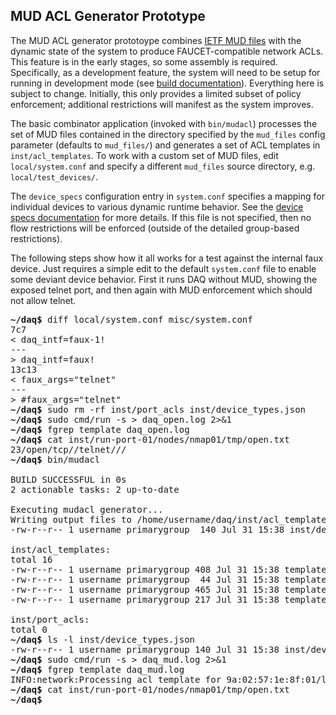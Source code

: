 ## MUD ACL Generator Prototype

The MUD ACL generator prototoype combines
[IETF MUD files](https://datatracker.ietf.org/doc/draft-ietf-opsawg-mud/)
with the dynamic state of the system to produce FAUCET-compatible network ACLs.
This feature is in the early stages, so some assembly is
required. Specifically, as a development feature, the system will need to be setup for running in
development mode (see [build documentation](build.md)). Everything here is subject to change.
Initially, this only provides a limited subset of
policy enforcement; additional restrictions will manifest as the system improves.

The basic combinator application (invoked with `bin/mudacl`) processes the set of MUD files
contained in the directory specified by the `mud_files` config parameter (defaults to `mud_files/`)
and generates a set of ACL templates in `inst/acl_templates`. To work with a custom set of MUD files,
edit `local/system.conf` and specify a different `mud_files` source directory, e.g. `local/test_devices/`.

The `device_specs` configuration entry in `system.conf` specifies a mapping for individual devices
to various dynamic runtime behavior. See the
[device specs documentation](device_specs.md) for more details.
If this file is not specified, then no flow restrictions will be enforced
(outside of the detailed group-based restrictions).

The following steps show how it all works for a test against the internal faux device. Just requires
a simple edit to the default `system.conf` file to enable some deviant device behavior. First it runs
DAQ without MUD, showing the exposed telnet port, and then again with MUD enforcement which should not
allow telnet.

<pre>
<b>~/daq$</b> diff local/system.conf misc/system.conf
7c7
< daq_intf=faux-1!
---
> daq_intf=faux!
13c13
< faux_args="telnet"
---
> #faux_args="telnet"
<b>~/daq$</b> sudo rm -rf inst/port_acls inst/device_types.json
<b>~/daq$</b> sudo cmd/run -s > daq_open.log 2>&1
<b>~/daq$</b> fgrep template daq_open.log
<b>~/daq$</b> cat inst/run-port-01/nodes/nmap01/tmp/open.txt
23/open/tcp//telnet///
<b>~/daq$</b> bin/mudacl

BUILD SUCCESSFUL in 0s
2 actionable tasks: 2 up-to-date

Executing mudacl generator...
Writing output files to /home/username/daq/inst/acl_templates
-rw-r--r-- 1 username primarygroup  140 Jul 31 15:38 inst/device_types.json

inst/acl_templates:
total 16
-rw-r--r-- 1 username primarygroup 408 Jul 31 15:38 template_baseline_acl.yaml
-rw-r--r-- 1 username primarygroup  44 Jul 31 15:38 template_default_acl.yaml
-rw-r--r-- 1 username primarygroup 465 Jul 31 15:38 template_lightbulb_acl.yaml
-rw-r--r-- 1 username primarygroup 217 Jul 31 15:38 template_telnet_acl.yaml

inst/port_acls:
total 0
<b>~/daq$</b> ls -l inst/device_types.json
-rw-r--r-- 1 username primarygroup 140 Jul 31 15:38 inst/device_types.json
<b>~/daq$</b> sudo cmd/run -s > daq_mud.log 2>&1
<b>~/daq$</b> fgrep template daq_mud.log
INFO:network:Processing acl template for 9a:02:57:1e:8f:01/lightbulb
<b>~/daq$</b> cat inst/run-port-01/nodes/nmap01/tmp/open.txt
<b>~/daq$</b>
</pre>
